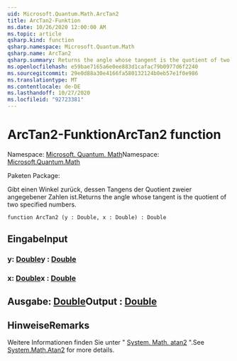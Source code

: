 ```yaml
---
uid: Microsoft.Quantum.Math.ArcTan2
title: ArcTan2-Funktion
ms.date: 10/26/2020 12:00:00 AM
ms.topic: article
qsharp.kind: function
qsharp.namespace: Microsoft.Quantum.Math
qsharp.name: ArcTan2
qsharp.summary: Returns the angle whose tangent is the quotient of two specified numbers.
ms.openlocfilehash: e59bae7165a6e0ee883d1cafac79b0977d6f2240
ms.sourcegitcommit: 29e0d88a30e4166fa580132124b0eb57e1f0e986
ms.translationtype: MT
ms.contentlocale: de-DE
ms.lasthandoff: 10/27/2020
ms.locfileid: "92723381"
---
```

# <a name="arctan2-function"></a><span data-ttu-id="83b1d-102">ArcTan2-Funktion</span><span class="sxs-lookup"><span data-stu-id="83b1d-102">ArcTan2 function</span></span>

<span data-ttu-id="83b1d-103">Namespace: [Microsoft. Quantum. Math](xref:Microsoft.Quantum.Math)</span><span class="sxs-lookup"><span data-stu-id="83b1d-103">Namespace: [Microsoft.Quantum.Math](xref:Microsoft.Quantum.Math)</span></span>

<span data-ttu-id="83b1d-104">Paketen [](https://nuget.org/packages/)</span><span class="sxs-lookup"><span data-stu-id="83b1d-104">Package: [](https://nuget.org/packages/)</span></span>


<span data-ttu-id="83b1d-105">Gibt einen Winkel zurück, dessen Tangens der Quotient zweier angegebener Zahlen ist.</span><span class="sxs-lookup"><span data-stu-id="83b1d-105">Returns the angle whose tangent is the quotient of two specified numbers.</span></span>

```qsharp
function ArcTan2 (y : Double, x : Double) : Double
```


## <a name="input"></a><span data-ttu-id="83b1d-106">Eingabe</span><span class="sxs-lookup"><span data-stu-id="83b1d-106">Input</span></span>

### <a name="y--double"></a><span data-ttu-id="83b1d-107">y: [Double](xref:microsoft.quantum.lang-ref.double)</span><span class="sxs-lookup"><span data-stu-id="83b1d-107">y : [Double](xref:microsoft.quantum.lang-ref.double)</span></span>




### <a name="x--double"></a><span data-ttu-id="83b1d-108">x: [Double](xref:microsoft.quantum.lang-ref.double)</span><span class="sxs-lookup"><span data-stu-id="83b1d-108">x : [Double](xref:microsoft.quantum.lang-ref.double)</span></span>





## <a name="output--double"></a><span data-ttu-id="83b1d-109">Ausgabe: [Double](xref:microsoft.quantum.lang-ref.double)</span><span class="sxs-lookup"><span data-stu-id="83b1d-109">Output : [Double](xref:microsoft.quantum.lang-ref.double)</span></span>



## <a name="remarks"></a><span data-ttu-id="83b1d-110">Hinweise</span><span class="sxs-lookup"><span data-stu-id="83b1d-110">Remarks</span></span>

<span data-ttu-id="83b1d-111">Weitere Informationen finden Sie unter " [System. Math. atan2](https://docs.microsoft.com/dotnet/api/system.math.atan2) ".</span><span class="sxs-lookup"><span data-stu-id="83b1d-111">See [System.Math.Atan2](https://docs.microsoft.com/dotnet/api/system.math.atan2) for more details.</span></span>